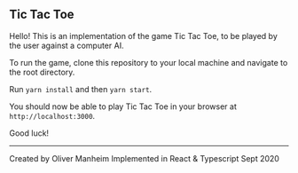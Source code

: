 ## Tic Tac Toe

Hello! This is an implementation of the game Tic Tac Toe, to be played by the user against a computer AI.

To run the game, clone this repository to your local machine and navigate to the root directory.

Run `yarn install` and then `yarn start`.

You should now be able to play Tic Tac Toe in your browser at `http://localhost:3000`.

Good luck!

----

Created by Oliver Manheim
Implemented in React & Typescript
Sept 2020
